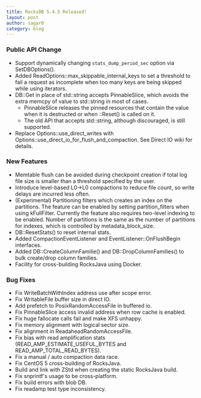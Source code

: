 ```yaml
---
title: RocksDB 5.4.5 Released!
layout: post
author: sagar0
category: blog
---
```


### Public API Change
* Support dynamically changing `stats_dump_period_sec` option via SetDBOptions().
* Added ReadOptions::max_skippable_internal_keys to set a threshold to fail a request as incomplete when too many keys are being skipped while using iterators.
* DB::Get in place of std::string accepts PinnableSlice, which avoids the extra memcpy of value to std::string in most of cases.
    * PinnableSlice releases the pinned resources that contain the value when it is destructed or when ::Reset() is called on it.
    * The old API that accepts std::string, although discouraged, is still supported.
* Replace Options::use_direct_writes with Options::use_direct_io_for_flush_and_compaction. See Direct IO wiki for details.

### New Features
* Memtable flush can be avoided during checkpoint creation if total log file size is smaller than a threshold specified by the user.
* Introduce level-based L0->L0 compactions to reduce file count, so write delays are incurred less often.
* (Experimental) Partitioning filters which creates an index on the partitions. The feature can be enabled by setting partition_filters when using kFullFilter. Currently the feature also requires two-level indexing to be enabled. Number of partitions is the same as the number of partitions for indexes, which is controlled by metadata_block_size.
* DB::ResetStats() to reset internal stats.
* Added CompactionEventListener and EventListener::OnFlushBegin interfaces.
* Added DB::CreateColumnFamilie() and DB::DropColumnFamilies() to bulk create/drop column families.
* Facility for cross-building RocksJava using Docker.

### Bug Fixes
* Fix WriteBatchWithIndex address use after scope error.
* Fix WritableFile buffer size in direct IO.
* Add prefetch to PosixRandomAccessFile in buffered io.
* Fix PinnableSlice access invalid address when row cache is enabled.
* Fix huge fallocate calls fail and make XFS unhappy.
* Fix memory alignment with logical sector size.
* Fix alignment in ReadaheadRandomAccessFile.
* Fix bias with read amplification stats (READ_AMP_ESTIMATE_USEFUL_BYTES and READ_AMP_TOTAL_READ_BYTES).
* Fix a manual / auto compaction data race.
* Fix CentOS 5 cross-building of RocksJava.
* Build and link with ZStd when creating the static RocksJava build.
* Fix snprintf's usage to be cross-platform.
* Fix build errors with blob DB.
* Fix readamp test type inconsistency.
